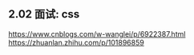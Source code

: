 ## 2.02 面试: css

<https://www.cnblogs.com/w-wanglei/p/6922387.html>
<https://zhuanlan.zhihu.com/p/101896859>
